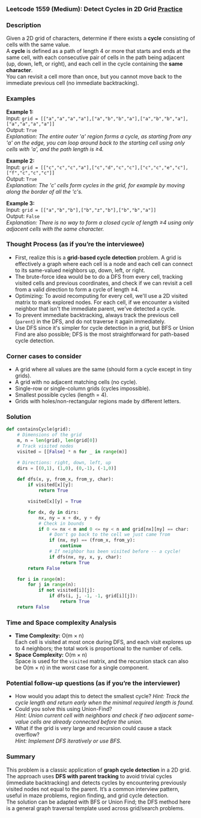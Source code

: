 ### Leetcode 1559 (Medium): Detect Cycles in 2D Grid [Practice](https://leetcode.com/problems/detect-cycles-in-2d-grid)

### Description  
Given a 2D grid of characters, determine if there exists a **cycle** consisting of cells with the same value.  
A **cycle** is defined as a path of length 4 or more that starts and ends at the same cell, with each consecutive pair of cells in the path being adjacent (up, down, left, or right), and each cell in the cycle containing the **same character**.  
You can revisit a cell more than once, but you cannot move back to the immediate previous cell (no immediate backtracking).

### Examples  

**Example 1:**  
Input: `grid = [["a","a","a","a"],["a","b","b","a"],["a","b","b","a"],["a","a","a","a"]]`  
Output: `True`  
*Explanation: The entire outer 'a' region forms a cycle, as starting from any 'a' on the edge, you can loop around back to the starting cell using only cells with 'a', and the path length is ≥4.*

**Example 2:**  
Input: `grid = [["c","c","c","a"],["c","d","c","c"],["c","c","e","c"],["f","c","c","c"]]`  
Output: `True`  
*Explanation: The 'c' cells form cycles in the grid, for example by moving along the border of all the 'c's.*

**Example 3:**  
Input: `grid = [["a","b","b"],["b","z","b"],["b","b","a"]]`  
Output: `False`  
*Explanation: There is no way to form a closed cycle of length ≥4 using only adjacent cells with the same character.*

### Thought Process (as if you’re the interviewee)  

- First, realize this is a **grid-based cycle detection** problem. A grid is effectively a graph where each cell is a node and each cell can connect to its same-valued neighbors up, down, left, or right.
- The brute-force idea would be to do a DFS from every cell, tracking visited cells and previous coordinates, and check if we can revisit a cell from a valid direction to form a cycle of length ≥4.
- Optimizing: To avoid recomputing for every cell, we'll use a 2D visited matrix to mark explored nodes. For each cell, if we encounter a visited neighbor that isn't the immediate parent, we've detected a cycle.
- To prevent immediate backtracking, always track the previous cell (`parent`) in the DFS, and do not traverse it again immediately.
- Use DFS since it's simpler for cycle detection in a grid, but BFS or Union Find are also possible; DFS is the most straightforward for path-based cycle detection.

### Corner cases to consider  
- A grid where all values are the same (should form a cycle except in tiny grids).
- A grid with no adjacent matching cells (no cycle).
- Single-row or single-column grids (cycles impossible).
- Smallest possible cycles (length = 4).
- Grids with holes/non-rectangular regions made by different letters.

### Solution

```python
def containsCycle(grid):
    # Dimensions of the grid
    m, n = len(grid), len(grid[0])
    # Track visited nodes
    visited = [[False] * n for _ in range(m)]

    # Directions: right, down, left, up
    dirs = [(0,1), (1,0), (0,-1), (-1,0)]
    
    def dfs(x, y, from_x, from_y, char):
        if visited[x][y]:
            return True

        visited[x][y] = True

        for dx, dy in dirs:
            nx, ny = x + dx, y + dy
            # Check in bounds
            if 0 <= nx < m and 0 <= ny < n and grid[nx][ny] == char:
                # Don't go back to the cell we just came from
                if (nx, ny) == (from_x, from_y):
                    continue
                # If neighbor has been visited before -- a cycle!
                if dfs(nx, ny, x, y, char):
                    return True
        return False

    for i in range(m):
        for j in range(n):
            if not visited[i][j]:
                if dfs(i, j, -1, -1, grid[i][j]):
                    return True
    return False
```

### Time and Space complexity Analysis  

- **Time Complexity:** O(m × n)  
  Each cell is visited at most once during DFS, and each visit explores up to 4 neighbors; the total work is proportional to the number of cells.
- **Space Complexity:** O(m × n)  
  Space is used for the `visited` matrix, and the recursion stack can also be O(m × n) in the worst case for a single component.

### Potential follow-up questions (as if you’re the interviewer)  

- How would you adapt this to detect the smallest cycle?
  *Hint: Track the cycle length and return early when the minimal required length is found.*
- Could you solve this using Union-Find?  
  *Hint: Union current cell with neighbors and check if two adjacent same-value cells are already connected before the union.*
- What if the grid is very large and recursion could cause a stack overflow?  
  *Hint: Implement DFS iteratively or use BFS.*

### Summary
This problem is a classic application of **graph cycle detection** in a 2D grid.  
The approach uses **DFS with parent tracking** to avoid trivial cycles (immediate backtracking) and detects cycles by encountering previously visited nodes not equal to the parent.
It’s a common interview pattern, useful in maze problems, region finding, and grid cycle detection.  
The solution can be adapted with BFS or Union Find; the DFS method here is a general graph traversal template used across grid/search problems.
